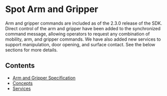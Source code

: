 <!--
Copyright (c) 2023 Boston Dynamics, Inc.  All rights reserved.

Downloading, reproducing, distributing or otherwise using the SDK Software
is subject to the terms and conditions of the Boston Dynamics Software
Development Kit License (20191101-BDSDK-SL).
-->

# Spot Arm and Gripper

Arm and gripper commands are included as of the 2.3.0 release of the SDK. Direct control of the arm and gripper have been added to the synchronized command message, allowing operators to request any combination of mobility, arm, and gripper commands.  We have also added new services to support manipulation, door opening, and surface contact.  See the below sections for more details.

## Contents

* [Arm and Gripper Specification](arm_specification.md)
* [Concepts](arm_concepts.md)
* [Services](arm_services.md)